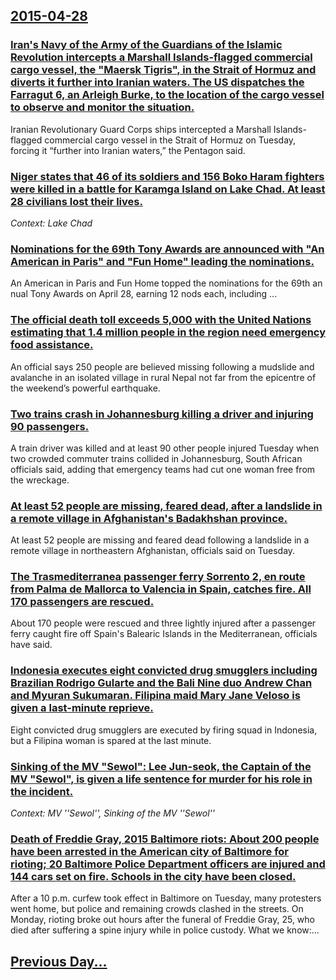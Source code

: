## [2015-04-28](/news/2015/04/28/index.md)

### [Iran's Navy of the Army of the Guardians of the Islamic Revolution intercepts a Marshall Islands-flagged commercial cargo vessel, the "Maersk Tigris", in the Strait of Hormuz and diverts it further into Iranian waters. The US dispatches the Farragut 6, an Arleigh Burke, to the location of the cargo vessel to observe and monitor the situation. ](/news/2015/04/28/iran-s-navy-of-the-army-of-the-guardians-of-the-islamic-revolution-intercepts-a-marshall-islands-flagged-commercial-cargo-vessel-the-maers.md)
Iranian Revolutionary Guard Corps ships intercepted a Marshall Islands-flagged commercial cargo vessel in the Strait of Hormuz on Tuesday, forcing it “further into Iranian waters,” the Pentagon said.

### [Niger states that 46 of its soldiers and 156 Boko Haram fighters were killed in a battle for Karamga Island on Lake Chad. At least 28 civilians lost their lives. ](/news/2015/04/28/niger-states-that-46-of-its-soldiers-and-156-boko-haram-fighters-were-killed-in-a-battle-for-karamga-island-on-lake-chad-at-least-28-civili.md)
_Context: Lake Chad_

### [Nominations for the 69th Tony Awards are announced with "An American in Paris" and "Fun Home" leading the nominations. ](/news/2015/04/28/nominations-for-the-69th-tony-awards-are-announced-with-an-american-in-paris-and-fun-home-leading-the-nominations.md)
An&nbsp;American&nbsp;in&nbsp;Paris&nbsp;and&nbsp;Fun&nbsp;Home&nbsp;topped&nbsp;the&nbsp;nominations&nbsp;for&nbsp;the&nbsp;69th&nbsp;annual&nbsp;Tony&nbsp;Awards&nbsp;on&nbsp;April&nbsp;28,&nbsp;earning&nbsp;12&nbsp;nods&nbsp;each,&nbsp;including&nbsp;...

### [The official death toll exceeds 5,000 with the United Nations estimating that 1.4 million people in the region need emergency food assistance. ](/news/2015/04/28/the-official-death-toll-exceeds-5-000-with-the-united-nations-estimating-that-1-4-million-people-in-the-region-need-emergency-food-assistanc.md)
An official says 250 people are believed missing following a mudslide and avalanche in an isolated village in rural Nepal not far from the epicentre of the weekend’s powerful earthquake. 

### [Two trains crash in Johannesburg killing a driver and injuring 90 passengers. ](/news/2015/04/28/two-trains-crash-in-johannesburg-killing-a-driver-and-injuring-90-passengers.md)
 A train driver was killed and at least 90 other people injured Tuesday when two crowded commuter trains collided in Johannesburg, South African officials said, adding that emergency teams had cut one woman free from the wreckage.

### [At least 52 people are missing, feared dead, after a landslide in a remote village in Afghanistan's Badakhshan province. ](/news/2015/04/28/at-least-52-people-are-missing-feared-dead-after-a-landslide-in-a-remote-village-in-afghanistan-s-badakhshan-province.md)
At least 52 people are missing and feared dead following a landslide in a remote village in northeastern Afghanistan, officials said on Tuesday.

### [The Trasmediterranea passenger ferry Sorrento 2, en route from Palma de Mallorca to Valencia in Spain, catches fire. All 170 passengers are rescued. ](/news/2015/04/28/the-trasmediterranea-passenger-ferry-sorrento-2-en-route-from-palma-de-mallorca-to-valencia-in-spain-catches-fire-all-170-passengers-are.md)
About 170 people were rescued and three lightly injured after a passenger ferry caught fire off Spain&#39;s Balearic Islands in the Mediterranean, officials have said.

### [Indonesia executes eight convicted drug smugglers including Brazilian Rodrigo Gularte and the Bali Nine duo Andrew Chan and Myuran Sukumaran. Filipina maid Mary Jane Veloso is given a last-minute reprieve. ](/news/2015/04/28/indonesia-executes-eight-convicted-drug-smugglers-including-brazilian-rodrigo-gularte-and-the-bali-nine-duo-andrew-chan-and-myuran-sukumaran.md)
Eight convicted drug smugglers are executed by firing squad in Indonesia, but a Filipina woman is spared at the last minute.

### [Sinking of the MV "Sewol": Lee Jun-seok, the Captain of the MV "Sewol", is given a life sentence for murder for his role in the incident. ](/news/2015/04/28/sinking-of-the-mv-sewol-lee-jun-seok-the-captain-of-the-mv-sewol-is-given-a-life-sentence-for-murder-for-his-role-in-the-incident.md)
_Context: MV ''Sewol'', Sinking of the MV ''Sewol''_

### [Death of Freddie Gray, 2015 Baltimore riots: About 200 people have been arrested in the American city of Baltimore for rioting; 20 Baltimore Police Department officers are injured and 144 cars set on fire. Schools in the city have been closed. ](/news/2015/04/28/death-of-freddie-gray-2015-baltimore-riots-about-200-people-have-been-arrested-in-the-american-city-of-baltimore-for-rioting-20-baltimore.md)
After a 10 p.m. curfew took effect in Baltimore on Tuesday, many protesters went home, but police and remaining crowds clashed in the streets. On Monday, rioting broke out hours after the funeral of Freddie Gray, 25, who died after suffering a spine injury while in police custody. What we know:...

## [Previous Day...](/news/2015/04/27/index.md)

